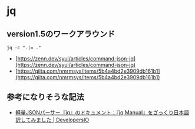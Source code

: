 # jq

## version1.5のワークアラウンド

```
jq -c ".|= ."
```

- [https://zenn.dev/syui/articles/command-json-jq](https://zenn.dev/syui/articles/command-json-jq)
- [https://qiita.com/nmrmsys/items/5b4a4bd2e3909db161b1](https://qiita.com/nmrmsys/items/5b4a4bd2e3909db161b1)

## 参考になりそうな記法

- [軽量JSONパーサー『jq』のドキュメント：『jq Manual』をざっくり日本語訳してみました | DevelopersIO](https://dev.classmethod.jp/articles/jq-manual-japanese-translation-roughly/)